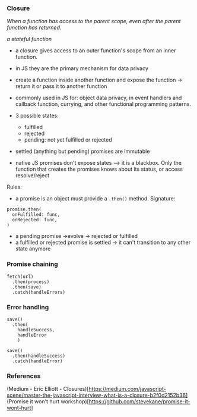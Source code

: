 ### Closure

*When a function has access to the parent scope, even after the parent function has returned.*

*a stateful function*
- a closure gives access to an outer function's scope from an inner function.
- in JS they are the primary mechanism for data privacy
- create a function inside another function and expose the function -> return it or pass it to another function

- commonly used in JS for: object data privacy, in event handlers and callback function, currying, and other functional programming patterns.

- 3 possible states:
  - fulfilled
  - rejected
  - pending: not yet fulfilled or rejected

- settled (anything but pending) promises are immutable
- native JS promises don't expose states --> it is a blackbox. Only the function that creates the promises knows about its status, or access resolve/reject

Rules:
- a promise is an object must provide a  ```.then()``` method. Signature:
```
promise.then(
  onFulfilled: func,
  onRejected: func,
)
```
- a pending promise ->evolve -> rejected or fulfilled
- a fulfilled or rejected promise is settled -> it can't transition to any other state anymore

### Promise chaining
```
fetch(url)
  .then(process)
  .then(save)
  .catch(handleErrors)
```

### Error handling
```
save()
  .then(
    handleSuccess,
    handleError
    )
```
```
save()
  .then(handleSuccess)
  .catch(handleError)
```

### References
(Medium - Eric Elliott - Closures)[https://medium.com/javascript-scene/master-the-javascript-interview-what-is-a-closure-b2f0d2152b36]
(Promise it won't hurt workshop)[https://github.com/stevekane/promise-it-wont-hurt]

